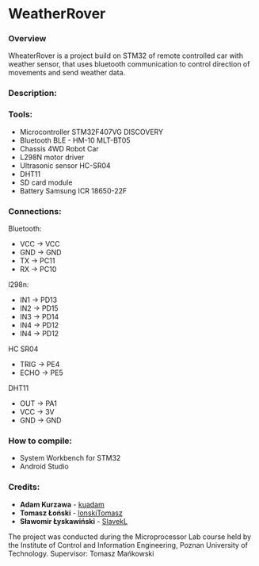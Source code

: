 # WeatherRover

### Overview

WheaterRover is a project build on STM32 of remote controlled car with weather sensor, that uses bluetooth communication to control direction of movements and send weather data.

### Description:

### Tools:
* Microcontroller STM32F407VG DISCOVERY
* Bluetooth BLE - HM-10 MLT-BT05
* Chassis 4WD Robot Car
* L298N motor driver
* Ultrasonic sensor HC-SR04
* DHT11
* SD card module
* Battery Samsung ICR 18650-22F

### Connections:
Bluetooth:
* VCC	->	VCC 
* GND	->	GND
* TX	->	PC11
* RX	->	PC10

l298n:
* IN1 -> PD13
* IN2 -> PD15
* IN3 -> PD14
* IN4 -> PD12
* IN4 -> PD12

HC SR04
* TRIG -> PE4
* ECHO -> PE5

DHT11
* OUT -> PA1
* VCC -> 3V
* GND -> GND

### How to compile:
* System Workbench for STM32
* Android Studio

### Credits:
* **Adam Kurzawa** - [kuadam](https://github.com/kuadam)
* **Tomasz Łoński** - [lonskiTomasz](https://github.com/lonskiTomasz)
* **Sławomir Łyskawiński** - [SlavekL](https://github.com/SlavekL)

The project was conducted during the Microprocessor Lab course held by the Institute of Control and Information Engineering, Poznan University of Technology.
Supervisor: Tomasz Mańkowski

